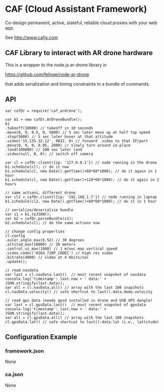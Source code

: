 # CAF (Cloud Assistant Framework)

Co-design permanent, active, stateful, reliable cloud proxies with your web app.

See http://www.cafjs.com 

## CAF Library to interact with AR drone hardware 

This is a wrapper to the node.js ar-drone library in

https://github.com/felixge/node-ar-drone

that adds serialization and timing constraints to a bundle of commands.


## API

    var cafDr = require('caf_ardrone');
     
    var b1 = new cafDr.ArDroneBundle();
    b1
    .takeoff(10000) // takeoff in 10 seconds
    .move(0, 0, 0.5, 0, 5000) // 5 sec later move up at half top speed 
    .stop(5000) // 5 sec later hover at that altitude
    .video('15.135.32.12', 9832, 0) // forward  video to that IP/port
    .move(0, 0, 0, 0.05, 2000) // slowly turn around in-place
    .land(100000) // 100 sec later land
    .video(null, 0, 0); // switch off camera
    
    var cl = cafDr.client({ip: '127.0.0.1'}) // node running in the drone
    b1.schedule(cl); // do it now
    b1.schedule(cl, new Date().getTime()+60*60*1000); // do it again in 1 hour
    b1.schedule(cl, new Date().getTime()+120*60*1000); // do it again in 2 hours

    // same actions, different drone
    var cl2 = cafDr.client({ip: '192.168.1.7'}) // node running in laptop
    b1.schedule(cl2, new Date().getTime()+60*60*1000); // do it in 1 hour
    
    // serialize/deserialize bundle
    var s1 = b1.toJSON();
    var b2 = cafDr.parseBundle(s1);
    b2.schedule(cl); // do the same actions now
    
    // change config properties
    cl.config
    .euler_angle_max(0.52) // 30 degrees
    .altitud_max(10000) // 10 meters
    .control_vz_max(1000) // 1 m/sec max vertical speed
    .video_codec('H264_720P_CODEC') // high res video
    .bitrate(4000) // video at 4 mbits/sec
    .update();
    
    // read navdata
    var last = cl.navData.last()  // most recent snapshot of navdata
    console.log('timestamp': last.now + ' data:' + JSON.stringify(last.data));
    var all = cl.navData.all() // array with the last 100 snapshots
    cl.navData.velocity() // safe shortcut to last().data.demo.velocity

    // read gps data (needs gpsd installed in drone and USB GPS dongle)
    var last = cl.gpsData.last()  // most recent snapshot of gpsdata
    console.log('timestamp': last.now + ' data:' + JSON.stringify(last.data));
    var all = cl.gpsData.all() // array with the last 100 snapshots
    cl.gpsData.lat() // safe shortcut to last().data.lat (i.e., lattitude)
        

## Configuration Example

### framework.json

None

### ca.json

None
  
    
        
            
 
